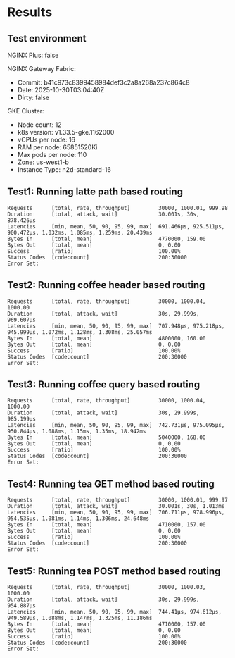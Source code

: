 # Results

## Test environment

NGINX Plus: false

NGINX Gateway Fabric:

- Commit: b41c973c8399458984def3c2a8a268a237c864c8
- Date: 2025-10-30T03:04:40Z
- Dirty: false

GKE Cluster:

- Node count: 12
- k8s version: v1.33.5-gke.1162000
- vCPUs per node: 16
- RAM per node: 65851520Ki
- Max pods per node: 110
- Zone: us-west1-b
- Instance Type: n2d-standard-16

## Test1: Running latte path based routing

```text
Requests      [total, rate, throughput]         30000, 1000.01, 999.98
Duration      [total, attack, wait]             30.001s, 30s, 878.426µs
Latencies     [min, mean, 50, 90, 95, 99, max]  691.466µs, 925.511µs, 900.472µs, 1.032ms, 1.085ms, 1.259ms, 20.439ms
Bytes In      [total, mean]                     4770000, 159.00
Bytes Out     [total, mean]                     0, 0.00
Success       [ratio]                           100.00%
Status Codes  [code:count]                      200:30000  
Error Set:
```

## Test2: Running coffee header based routing

```text
Requests      [total, rate, throughput]         30000, 1000.04, 1000.00
Duration      [total, attack, wait]             30s, 29.999s, 969.607µs
Latencies     [min, mean, 50, 90, 95, 99, max]  707.948µs, 975.218µs, 945.999µs, 1.072ms, 1.128ms, 1.308ms, 25.057ms
Bytes In      [total, mean]                     4800000, 160.00
Bytes Out     [total, mean]                     0, 0.00
Success       [ratio]                           100.00%
Status Codes  [code:count]                      200:30000  
Error Set:
```

## Test3: Running coffee query based routing

```text
Requests      [total, rate, throughput]         30000, 1000.04, 1000.00
Duration      [total, attack, wait]             30s, 29.999s, 985.199µs
Latencies     [min, mean, 50, 90, 95, 99, max]  742.731µs, 975.095µs, 950.844µs, 1.088ms, 1.15ms, 1.35ms, 18.942ms
Bytes In      [total, mean]                     5040000, 168.00
Bytes Out     [total, mean]                     0, 0.00
Success       [ratio]                           100.00%
Status Codes  [code:count]                      200:30000  
Error Set:
```

## Test4: Running tea GET method based routing

```text
Requests      [total, rate, throughput]         30000, 1000.01, 999.97
Duration      [total, attack, wait]             30.001s, 30s, 1.013ms
Latencies     [min, mean, 50, 90, 95, 99, max]  706.711µs, 978.996µs, 954.535µs, 1.081ms, 1.14ms, 1.306ms, 24.648ms
Bytes In      [total, mean]                     4710000, 157.00
Bytes Out     [total, mean]                     0, 0.00
Success       [ratio]                           100.00%
Status Codes  [code:count]                      200:30000  
Error Set:
```

## Test5: Running tea POST method based routing

```text
Requests      [total, rate, throughput]         30000, 1000.03, 1000.00
Duration      [total, attack, wait]             30s, 29.999s, 954.887µs
Latencies     [min, mean, 50, 90, 95, 99, max]  744.41µs, 974.612µs, 949.589µs, 1.088ms, 1.147ms, 1.325ms, 11.186ms
Bytes In      [total, mean]                     4710000, 157.00
Bytes Out     [total, mean]                     0, 0.00
Success       [ratio]                           100.00%
Status Codes  [code:count]                      200:30000  
Error Set:
```
